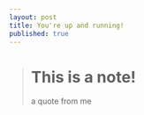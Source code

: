 ```yaml
---
layout: post
title: You're up and running!
published: true
---
```


> # This is a note!
> a quote from me
